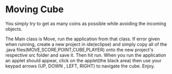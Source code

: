 # Moving Cube
You simply try to get as many coins as possible while avoiding the incoming objects.

The Main class is Move, run the application from that class. If error given when running, create a new project in ide(eclipse) and simply copy all of the .java files(MOVE,SCORE,POINT,CUBE,PLAYER) onto the new project's respective src folder and save it. Then hit run. When you run the application an applet should appear, click on the applet(the black area) then use your keypad arrows (UP, DOWN , LEFT, RIGHT) to navigate the cube. Enjoy.
